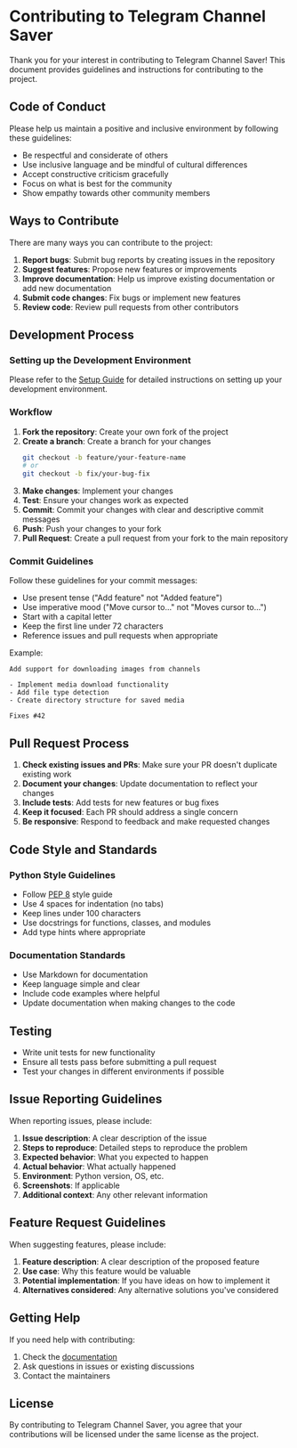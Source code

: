 # Contributing to Telegram Channel Saver

Thank you for your interest in contributing to Telegram Channel Saver! This document provides guidelines and instructions for contributing to the project.

## Code of Conduct

Please help us maintain a positive and inclusive environment by following these guidelines:

- Be respectful and considerate of others
- Use inclusive language and be mindful of cultural differences
- Accept constructive criticism gracefully
- Focus on what is best for the community
- Show empathy towards other community members

## Ways to Contribute

There are many ways you can contribute to the project:

1. **Report bugs**: Submit bug reports by creating issues in the repository
2. **Suggest features**: Propose new features or improvements
3. **Improve documentation**: Help us improve existing documentation or add new documentation
4. **Submit code changes**: Fix bugs or implement new features
5. **Review code**: Review pull requests from other contributors

## Development Process

### Setting up the Development Environment

Please refer to the [Setup Guide](setup.md) for detailed instructions on setting up your development environment.

### Workflow

1. **Fork the repository**: Create your own fork of the project
2. **Create a branch**: Create a branch for your changes
   ```bash
   git checkout -b feature/your-feature-name
   # or
   git checkout -b fix/your-bug-fix
   ```
3. **Make changes**: Implement your changes
4. **Test**: Ensure your changes work as expected
5. **Commit**: Commit your changes with clear and descriptive commit messages
6. **Push**: Push your changes to your fork
7. **Pull Request**: Create a pull request from your fork to the main repository

### Commit Guidelines

Follow these guidelines for your commit messages:

- Use present tense ("Add feature" not "Added feature")
- Use imperative mood ("Move cursor to..." not "Moves cursor to...")
- Start with a capital letter
- Keep the first line under 72 characters
- Reference issues and pull requests when appropriate

Example:
```
Add support for downloading images from channels

- Implement media download functionality
- Add file type detection
- Create directory structure for saved media

Fixes #42
```

## Pull Request Process

1. **Check existing issues and PRs**: Make sure your PR doesn't duplicate existing work
2. **Document your changes**: Update documentation to reflect your changes
3. **Include tests**: Add tests for new features or bug fixes
4. **Keep it focused**: Each PR should address a single concern
5. **Be responsive**: Respond to feedback and make requested changes

## Code Style and Standards

### Python Style Guidelines

- Follow [PEP 8](https://www.python.org/dev/peps/pep-0008/) style guide
- Use 4 spaces for indentation (no tabs)
- Keep lines under 100 characters
- Use docstrings for functions, classes, and modules
- Add type hints where appropriate

### Documentation Standards

- Use Markdown for documentation
- Keep language simple and clear
- Include code examples where helpful
- Update documentation when making changes to the code

## Testing

- Write unit tests for new functionality
- Ensure all tests pass before submitting a pull request
- Test your changes in different environments if possible

## Issue Reporting Guidelines

When reporting issues, please include:

1. **Issue description**: A clear description of the issue
2. **Steps to reproduce**: Detailed steps to reproduce the problem
3. **Expected behavior**: What you expected to happen
4. **Actual behavior**: What actually happened
5. **Environment**: Python version, OS, etc.
6. **Screenshots**: If applicable
7. **Additional context**: Any other relevant information

## Feature Request Guidelines

When suggesting features, please include:

1. **Feature description**: A clear description of the proposed feature
2. **Use case**: Why this feature would be valuable
3. **Potential implementation**: If you have ideas on how to implement it
4. **Alternatives considered**: Any alternative solutions you've considered

## Getting Help

If you need help with contributing:

1. Check the [documentation](setup.md)
2. Ask questions in issues or existing discussions
3. Contact the maintainers

## License

By contributing to Telegram Channel Saver, you agree that your contributions will be licensed under the same license as the project. 